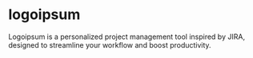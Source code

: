 # logoipsum
Logoipsum is a personalized project management tool inspired by JIRA, designed to streamline your workflow and boost productivity.
